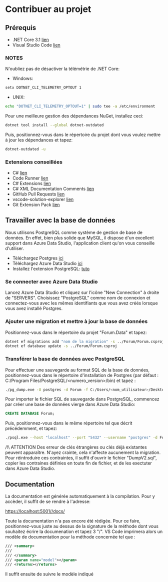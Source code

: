 # Contribuer au projet

## Prérequis

- .NET Core 3.1 [lien](https://dotnet.microsoft.com/download)
- Visual Studio Code [lien](https://code.visualstudio.com/)

### NOTES

N'oubliez pas de désactiver la télémétrie de .NET Core:

- Windows:

```sh
setx DOTNET_CLI_TELEMETRY_OPTOUT 1
```

- UNIX:

```sh
echo "DOTNET_CLI_TELEMETRY_OPTOUT=1" | sudo tee -a /etc/environment
```

Pour une meilleure gestion des dépendances NuGet, installez ceci:

```sh
dotnet tool install --global dotnet-outdated
```

Puis, positionnez-vous dans le répertoire du projet dont vous voulez mettre à jour les dépendances et tapez:

```sh
dotnet-outdated -u
```

### Extensions conseillées

- C# [lien](https://marketplace.visualstudio.com/items?itemName=ms-vscode.csharp)
- Code Runner [lien](https://marketplace.visualstudio.com/items?itemName=formulahendry.code-runner)
- C# Extensions [lien](https://marketplace.visualstudio.com/items?itemName=jchannon.csharpextensions)
- C# XML Documentation Comments [lien](https://marketplace.visualstudio.com/items?itemName=k--kato.docomment)
- GitHub Pull Requests [lien](https://marketplace.visualstudio.com/items?itemName=GitHub.vscode-pull-request-github)
- vscode-solution-explorer [lien](https://marketplace.visualstudio.com/items?itemName=fernandoescolar.vscode-solution-explorer)
- Git Extension Pack [lien](https://marketplace.visualstudio.com/items?itemName=donjayamanne.git-extension-pack)

## Travailler avec la base de données

Nous utilisons PostgreSQL comme système de gestion de base de données.
En effet, bien plus solide que MySQL, il dispose d'un excellent support dans Azure Data Studio, l'application client qu'on vous conseille d'utiliser.

- Téléchargez Postgres [ici](https://www.postgresql.org/download/)
- Téléchargez Azure Data Studio [ici](https://docs.microsoft.com/en-us/sql/azure-data-studio/download?view=sql-server-2017)
- Installez l'extension PostgreSQL: [tuto](https://docs.microsoft.com/en-us/sql/azure-data-studio/postgres-extension?view=sql-server-2017)

### Se connecter avec Azure Data Studio

Lancez Azure Data Studio et cliquez sur l'icône "New Connection" à droite de "SERVERS".
Choisissez "PostgreSQL" comme nom de connexion et connectez-vous avec les mêmes identifiants que vous avez créés lorsque vous avez installé Postgres.

### Ajouter une migration et mettre à jour la base de données

Positionnez-vous dans le répertoire du projet "Forum.Data" et tapez:

```sh
dotnet ef migrations add "nom de la migration" -s ../Forum/Forum.csproj
dotnet ef database update -s ../Forum/Forum.csproj
```

### Transférer la base de données avec PostgreSQL

Pour effectuer une sauvegarde au format SQL de la base de données, positionnez-vous dans le répertoire d'installation de Postgres
(par défaut : C:/Program Files/PostgreSQL/<numero_version>/bin) et tapez :

```sh
./pg_dump.exe -U postgres -d Forum -f C:/Users/<nom_utilisateur>/Desktop/DumpV2.sql
```

Pour importer le fichier SQL de sauvegarde dans PostgreSQL, commencez par créer une base de données vierge dans Azure Data Studio:

```sql
CREATE DATABASE Forum;
```

Puis, positionnez-vous dans le même répertoire tel que décrit précédemment, et tapez:

```sh
./psql.exe --host "localhost" --port "5432" --username "postgres" -d Forum -f "C:\\Users\\<nom_utilisateur>\\Desktop\\DumpV2.sql"
```

/!\ ATTENTION
Des erreur de clés étrangères ou clés déjà existantes peuvent apparaître. N'ayez crainte, cela n'affecte aucunement la migration.
Pour réintroduire ces contraintes, il suffit d'ouvrir le fichier "DumpV2.sql", copier les contraines définies en toute fin de fichier,
et de les exectuter dans Azure Data Studio.

## Documentation

La documentation est générée automatiquement à la compilation. Pour y accèder, il suffit de se rendre à l'adresse:

<https://localhost:5001//docs/>

Toute la documentation n'a pas encore été rédigée.
Pour ce faire, positionnez-vous juste au dessus de la signature de la méthode dont vous souhaitez écrire la documenation et tapez 3 "/".
VS Code imprimera alors un modèle de documentation pour la méthode concernée tel que :

```xml
/// <summary>
///
/// </summary>
/// <param name="model"></param>
/// <returns></returns>
```

Il suffit ensuite de suivre le modèle indiqué
